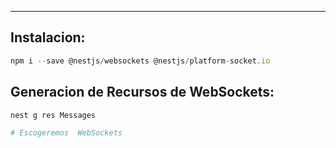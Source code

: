 
---
## Instalacion:

```typescript
npm i --save @nestjs/websockets @nestjs/platform-socket.io
```


## Generacion de Recursos de WebSockets:

```bash
nest g res Messages 

# Escogeremos  WebSockets
```